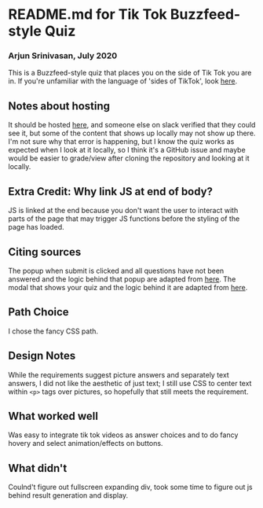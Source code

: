 # README.md for Tik Tok Buzzfeed-style Quiz
### Arjun Srinivasan, July 2020

This is a Buzzfeed-style quiz that places you on the side of Tik Tok you are in. If you're unfamiliar with the language of 'sides of TikTok', look [here](https://stayhipp.com/news/the-sides-of-tiktok/).

## Notes about hosting

It should be hosted [here](https://dartmouth-cs52-20x.github.io/lab2-quizzical-arjunsrini/), and someone else on slack verified that they could see it, but some of the content that shows up locally may not show up there. I'm not sure why that error is happening, but I know the quiz works as expected when I look at it locally, so I think it's a GitHub issue and maybe would be easier to grade/view after cloning the repository and looking at it locally.

## Extra Credit: Why link JS at end of body?

JS is linked at the end because you don't want the user to interact with parts of the page that may trigger JS functions before the styling of the page has loaded.

## Citing sources

The popup when submit is clicked and all questions have not been answered and the logic behind that popup are adapted from [here](https://www.w3schools.com/howto/howto_js_popup.asp). The modal that shows your quiz and the logic behind it are adapted from [here](https://www.w3schools.com/howto/howto_css_modals.asp).

## Path Choice

I chose the fancy CSS path.

## Design Notes

While the requirements suggest picture answers and separately text answers, I did not like the aesthetic of just text; I still use CSS to center text within `<p>` tags over pictures, so hopefully that still meets the requirement.

## What worked well

Was easy to integrate tik tok videos as answer choices and to do fancy hovery and select animation/effects on buttons.

## What didn't

Coulnd't figure out fullscreen expanding div, took some time to figure out js behind result generation and display.
